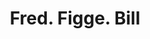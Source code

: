 ---
doi: 10.7916/D8KM0PXW
date_other: '1890'
date_other_textual: 1890-1899
form: printed ephemera
genre:
- Invoices
name:
- Fred. Figge
object_in_context_url: https://biggert.cul.columbia.edu/items/view/ave_biggert_00854
subject_hierarchical_geographic:
- New York, New York, United States
subject_name:
- Fred. Figge
title: Fred. Figge. Bill
sort_title: Fred. Figge. Bill
call_number: ave_biggert_00854
coordinates:
- 40.69277777777778,-73.99027777777778
pid: ave_biggert_00854
identifiers: ave_biggert_00854
thumbnail: false
permalink: /biggert/ave_biggert_00854/
layout: iiif-image-page
---